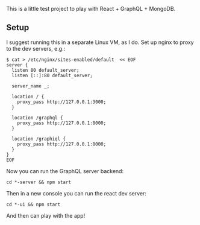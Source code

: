 This is a little test project to play with React + GraphQL + MongoDB.

## Setup

I suggest running this in a separate Linux VM, as I do.  Set up nginx to proxy
to the dev servers, e.g.:

    $ cat > /etc/nginx/sites-enabled/default  << EOF
    server {
      listen 80 default_server;
      listen [::]:80 default_server;

      server_name _;

      location / {
        proxy_pass http://127.0.0.1:3000;
      }

      location /graphql {
        proxy_pass http://127.0.0.1:8000;
      }

      location /graphiql {
        proxy_pass http://127.0.0.1:8000;
      }
    }
    EOF

Now you can run the GraphQL server backend:

    cd *-server && npm start

Then in a new console you can run the react dev server:

    cd *-ui && npm start

And then can play with the app!